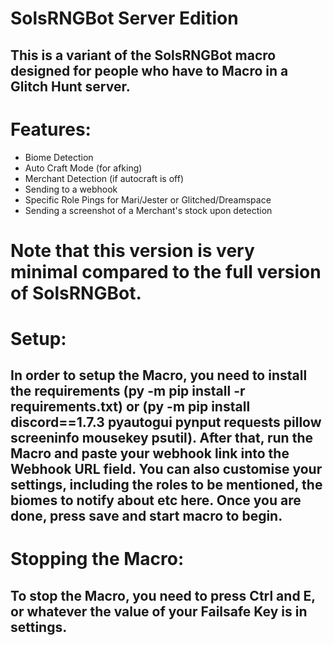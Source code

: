 # SolsRNGBot Server Edition
## This is a variant of the SolsRNGBot macro designed for people who have to Macro in a Glitch Hunt server.

# Features:
- Biome Detection
- Auto Craft Mode (for afking)
- Merchant Detection (if autocraft is off)
- Sending to a webhook
- Specific Role Pings for Mari/Jester or Glitched/Dreamspace
- Sending a screenshot of a Merchant's stock upon detection

# Note that this version is very minimal compared to the full version of SolsRNGBot.
# Setup:
## In order to setup the Macro, you need to install the requirements (py -m pip install -r requirements.txt) or (py -m pip install discord==1.7.3 pyautogui pynput requests pillow screeninfo mousekey psutil). After that, run the Macro and paste your webhook link into the Webhook URL field. You can also customise your settings, including the roles to be mentioned, the biomes to notify about etc here. Once you are done, press save and start macro to begin.

# Stopping the Macro:
## To stop the Macro, you need to press Ctrl and E, or whatever the value of your Failsafe Key is in settings.
